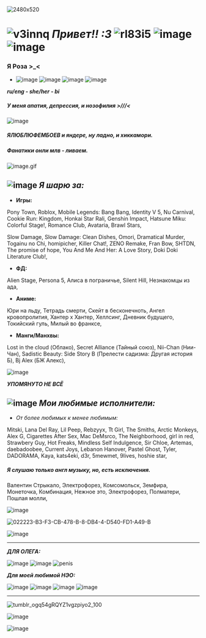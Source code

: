 ![2480x520](https://github.com/user-attachments/assets/f136ae58-b4bb-43da-9938-7f7803fe7cb6)

# ![v3innq](https://github.com/user-attachments/assets/90894bef-00ab-4c01-a176-33a31ced9884) ***Привет!! :3*** ![rl83i5](https://github.com/user-attachments/assets/99ecfc54-3414-4522-a1ee-3767d89948de) ![image](https://github.com/user-attachments/assets/54c165b3-56ae-425d-8b39-afe226114034) ![image](https://github.com/user-attachments/assets/85bb623a-b748-43f4-bca2-db0984b0c71e)


### **Я Роза >_<**

- ![image](https://github.com/user-attachments/assets/2b7f5730-402e-4d1a-a796-7b05a11f72aa) ![image](https://github.com/user-attachments/assets/243c11ac-0472-4a23-81b4-62635bb2132f)  ![image](https://github.com/user-attachments/assets/b418f425-ec4b-4502-8b66-d9a94e00897b) ![image](https://github.com/user-attachments/assets/72915bd7-c229-4072-8517-81d0974ed1f6)


***ru/eng - she/her - bi***

##### *У меня апатия, депрессия, и нозофилия >///<*


![image](https://github.com/user-attachments/assets/3cf8ae8c-0250-46ac-948f-7088842db2c1)


##### *ЯЛЮБЛЮФЕМБОЕВ и яндере, ну ладно, и хиккамори.*

##### Фанатики онли млв - ливаем.

![image.gif](https://github.com/user-attachments/assets/6855bfcd-303e-4a86-a2b7-040889cf92b0)

## ![image](https://github.com/user-attachments/assets/e2e88a27-d4ee-4f0b-9b48-1d579ba8af3b) ***Я шарю за:***

- **Игры:**


Pony Town, Roblox, Mobile Legends: Bang Bang, Identity V 5, Nu Carnival, Cookie Run: Kingdom, Honkai Star Rali, Genshin Impact, Hatsune Miku: Colorful Stage!, Romance Club, Avataria, Brawl Stars,

Slow Damage, Slow Damage: Clean Dishes, Omori, Dramatical Murder, Togainu no Chi, homipicher, Killer Chat!, ZENO Remake, Fran Bow, SHTDN, The promise of hope, You And Me And Her: A Love Story, Doki Doki Literature Club!,


- **ФД:**

Alien Stage, Persona 5, Алиса в пограничье, Silent Hill, Незнакомцы из ада,


- **Аниме:**

Юри на льду, Тетрадь смерти, Скейт в бесконечноть, Ангел кровопролития, Хантер х Хантер, Хеллсинг, Дневник будущего, Токийский гуль, Милый во франксе, 


- **Манги/Манхвы:**
 
Lost in the cloud (Облако), Secret Alliance (Тайный союз), Nii-Chan (Нии-Чан), Sadistic Beauty: Side Story B (Прелести садизма: Другая история Б), Bj Alex (БЖ Алекс),

![image](https://github.com/user-attachments/assets/c618e446-3275-4b42-a454-34b3a9153d79)

***УПОМЯНУТО НЕ ВСЁ***

## ![image](https://github.com/user-attachments/assets/6ed0e038-e27c-4506-82a3-b1911f7b27bc) ***Мои любимые исполнители:***

- *От более любимых к менее любимым:*

Mitski, Lana Del Ray, Lil Peep, Rebzyyx, Tt Girl, The Smiths, Arctic Monkeys, Alex G, Cigarettes After Sex, Mac DeMsrco, The Neighborhood, girl in red, Strawbery Guy, Hot Freaks, Mindless Self Indulgence, Sir Chloe, Artemas, daebadoobee, Current Joys, Lebanon Hanover, Pastel Ghost, Tyler, DADORAMA, Kaya, kats4eki, d3r, 5mewmet, 9lives, hoshie star,

##### Я слушаю только англ музыку, но, есть исключения.
 
Валентин Стрыкало, Электрофорез, Комсомольск, Земфира, Монеточка, Комбинация, Нежное это, Электрофорез, Полматери, Пошлая молли,


![image](https://github.com/user-attachments/assets/b1459318-4850-49f7-a162-7adb0b55292e)



![022223-B3-F3-CB-478-B-8-DB4-4-D540-FD1-A49-B](https://github.com/user-attachments/assets/bb00a4fd-8373-498e-97fa-12a41121898f)

![image](https://github.com/user-attachments/assets/0dc9f630-b7ed-4220-8b34-cc8a3039afb5)

-------------------------------------------------------------------------------------------------------------------

***ДЛЯ ОЛЕГА:***

![image](https://github.com/user-attachments/assets/0c066f39-ed6f-49ac-9609-f8f6b4768c2c) ![image](https://github.com/user-attachments/assets/adf1c5f7-d938-4c55-a35e-520477cf620a) ![penis](https://github.com/user-attachments/assets/95460ac7-f801-418a-88fd-3239455470ca)



***Для моей любимой НЭО:***

![image](https://github.com/user-attachments/assets/e85877a1-051d-465a-a363-bd5c0d1c5dda) ![image](https://github.com/user-attachments/assets/8f8ff73b-ba9e-4fcb-b662-c9c04fa69d9a) ![image](https://github.com/user-attachments/assets/85f1f8ae-2c46-454d-bb81-1d0875bdcd67) ![image](https://github.com/user-attachments/assets/38cd8c05-1f19-4ad2-96f9-706ff5bd4c01)

-------------------------------------------------------------------------------------------------------------------

![tumblr_ogq54gRQYZ1vgzpiyo2_100](https://github.com/user-attachments/assets/1ddf73b7-3766-44fb-bd40-17aad44a7999)

![image](https://github.com/user-attachments/assets/e08245b2-1fe4-4b91-b5c3-39ff451b1f44)

![image](https://github.com/user-attachments/assets/e9d077b2-acfb-4246-92c0-07c29f60de11)

